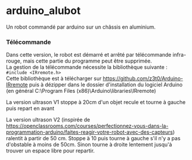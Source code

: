 # arduino_alubot
Un robot commandé par arduino sur un châssis en aluminium.

### Télécommande  
Dans cette version, le robot est démarré et arrêté par télécommande infra-rouge, mais cette partie du programme peut être supprimée.  
La gestion de la télécommande nécessite la bibliothèque suivante :  
`#include <IRremote.h>`  
Cette bibliothèque est à télécharger sur https://github.com/z3t0/Arduino-IRremote puis à dézipper dans le dossier d'installation du logiciel Arduino (en général C:\Program Files (x86)\Arduino\libraries\IRremote)

La version ultrason V1 stoppe à 20cm d'un objet recule et tourne à gauche puis repart en avant

La version ultrason V2 (inspirée de https://openclassrooms.com/courses/perfectionnez-vous-dans-la-programmation-arduino/faites-reagir-votre-robot-avec-des-capteurs) ralentit à partir de 50 cm. Stoppe à 10 puis tourne à gauche s'il n'y a pas d'obstable à moins de 50cm. Sinon tourne à droite lentement jusqu'à trouver un espace libre pour repartir.